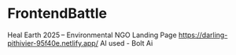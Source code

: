 # FrontendBattle
Heal Earth 2025 – Environmental NGO Landing Page
https://darling-pithivier-95f40e.netlify.app/
AI used - Bolt Ai
